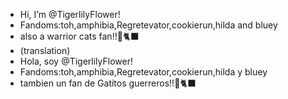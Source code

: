- Hi, I’m @TigerlilyFlower!
- Fandoms:toh,amphibia,Regretevator,cookierun,hilda and bluey
- also a warrior cats fan!!🐾🐈‍⬛
- (translation) 
- Hola, soy @TigerlilyFlower!
- Fandoms:toh,amphibia,Regretevator,cookierun,hilda y bluey
- tambien un fan de Gatitos guerreros!!🐾🐈‍⬛
